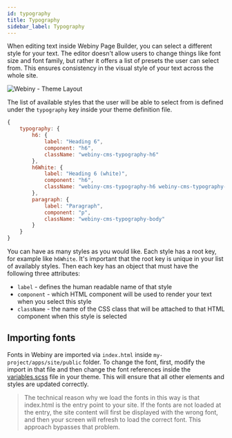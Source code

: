 ```yaml
---
id: typography
title: Typography
sidebar_label: Typography
---
```


When editing text inside Webiny Page Builder, you can select a different style for your text.
The editor doesn't allow users to change things like font size and font family, but rather it offers a list of presets the user can select from. This ensures consistency in the visual style of your text across the whole site.

![Webiny - Theme Layout](/img/theme-development/webiny-theme-typography.gif)

The list of available styles that the user will be able to select from is defined under the `typography` key inside your theme definition file.

```js
{
    typography: {
        h6: {
            label: "Heading 6",
            component: "h6",
            className: "webiny-cms-typography-h6"
        },
        h6White: {
            label: "Heading 6 (white)",
            component: "h6",
            className: "webiny-cms-typography-h6 webiny-cms-typography--white"
        },
        paragraph: {
            label: "Paragraph",
            component: "p",
            className: "webiny-cms-typography-body"
        }
    }
}
```

You can have as many styles as you would like. Each style has a root key, for example like `h6White`. It's important that the root key is unique in your list of availably styles. Then each key has an object that must have the following three attributes:

- `label` - defines the human readable name of that style
- `component` - which HTML component will be used to render your text when you select this style
- `className` - the name of the CSS class that will be attached to that HTML component when this style is selected

## Importing fonts

Fonts in Webiny are imported via `index.html` inside `my-project/apps/site/public` folder. To change the font, first, modify the import in that file and then change the font references inside the [variables.scss](https://github.com/webiny/webiny-js/blob/master/examples/packages/theme/src/style/variables.scss) file in your theme. This will ensure that all other elements and styles are updated correctly.

> The technical reason why we load the fonts in this way is that index.html is the entry point to your site. If the fonts are not loaded at the entry, the site content will first be displayed with the wrong font, and then your screen will refresh to load the correct font. This approach bypasses that problem.
